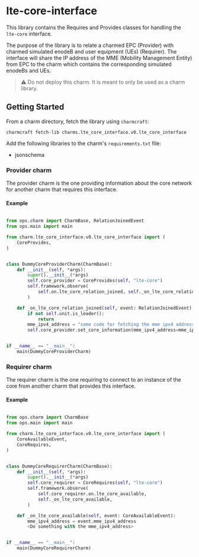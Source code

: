 # lte-core-interface

This library contains the Requires and Provides classes for handling the `lte-core`
interface.

The purpose of the library is to relate a charmed EPC (Provider) with charmed simulated enodeB and
user equipment (UEs) (Requirer). The interface will share the IP address of the MME
(Mobility Management Entity) from EPC to the charm which contains the corresponding
simulated enodeBs and UEs.

> :warning: Do not deploy this charm. It is meant to only be used as a charm library.

## Getting Started

From a charm directory, fetch the library using `charmcraft`:

```shell
charmcraft fetch-lib charms.lte_core_interface.v0.lte_core_interface
```

Add the following libraries to the charm's `requirements.txt` file:

- jsonschema

### Provider charm

The provider charm is the one providing information about the core network
for another charm that requires this interface.

#### Example

```python

from ops.charm import CharmBase, RelationJoinedEvent
from ops.main import main

from charm.lte_core_interface.v0.lte_core_interface import (
    CoreProvides,
)


class DummyCoreProviderCharm(CharmBase):
    def __init__(self, *args):
        super().__init__(*args)
        self.core_provider = CoreProvides(self, "lte-core")
        self.framework.observe(
            self.on.lte_core_relation_joined, self._on_lte_core_relation_joined
        )

    def _on_lte_core_relation_joined(self, event: RelationJoinedEvent) -> None:
        if not self.unit.is_leader():
            return
        mme_ipv4_address = "some code for fetching the mme ipv4 address"
        self.core_provider.set_core_information(mme_ipv4_address=mme_ipv4_address)


if __name__ == "__main__":
    main(DummyCoreProviderCharm)
```

### Requirer charm

The requirer charm is the one requiring to connect to an instance of the core
from another charm that provides this interface.

#### Example

```python

from ops.charm import CharmBase
from ops.main import main

from charm.lte_core_interface.v0.lte_core_interface import (
    CoreAvailableEvent,
    CoreRequires,
)


class DummyCoreRequirerCharm(CharmBase):
    def __init__(self, *args):
        super().__init__(*args)
        self.core_requirer = CoreRequires(self, "lte-core")
        self.framework.observe(
            self.core_requirer.on.lte_core_available,
            self._on_lte_core_available,
        )

    def _on_lte_core_available(self, event: CoreAvailableEvent):
        mme_ipv4_address = event.mme_ipv4_address
        <Do something with the mme_ipv4_address>


if __name__ == "__main__":
    main(DummyCoreRequirerCharm)
```
